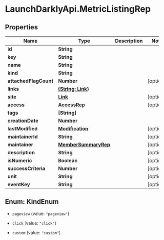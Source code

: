 # LaunchDarklyApi.MetricListingRep

## Properties

Name | Type | Description | Notes
------------ | ------------- | ------------- | -------------
**id** | **String** |  | 
**key** | **String** |  | 
**name** | **String** |  | 
**kind** | **String** |  | 
**attachedFlagCount** | **Number** |  | [optional] 
**links** | [**{String: Link}**](Link.md) |  | 
**site** | [**Link**](Link.md) |  | [optional] 
**access** | [**AccessRep**](AccessRep.md) |  | [optional] 
**tags** | **[String]** |  | 
**creationDate** | **Number** |  | 
**lastModified** | [**Modification**](Modification.md) |  | [optional] 
**maintainerId** | **String** |  | [optional] 
**maintainer** | [**MemberSummaryRep**](MemberSummaryRep.md) |  | [optional] 
**description** | **String** |  | [optional] 
**isNumeric** | **Boolean** |  | [optional] 
**successCriteria** | **Number** |  | [optional] 
**unit** | **String** |  | [optional] 
**eventKey** | **String** |  | [optional] 



## Enum: KindEnum


* `pageview` (value: `"pageview"`)

* `click` (value: `"click"`)

* `custom` (value: `"custom"`)




